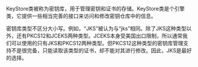 KeyStore类被称为密钥库，用于管理密钥和证书的存储。KeyStore类是个引擎类，它提供一些相当完善的接口来访问和修改密钥仓库中的信息。

密钥库类型不区分大小写。例如，“JKS”被认为与“jks”相同。除了JKS这种类型以外，还有PKCS12和JCEKS两种类型。JCEKS本身受美国出口限制，所以通常我们可以使用的只有JKS和PKCS12两种类型。但PKCS12这种类型的密钥库管理支持不是很完备，只能读取该类型的证书，却不能对其进行修改。因此，JKS是最好的选择。

